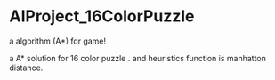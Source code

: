 # AIProject_16ColorPuzzle
a algorithm (A*) for game!

a A* solution for 16 color puzzle .
and heuristics function is 
manhatton distance.

